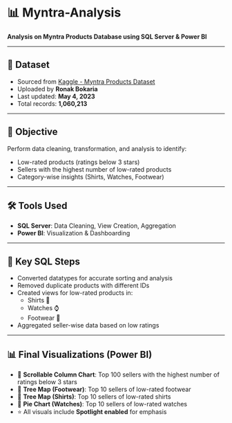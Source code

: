 
# 📊 Myntra-Analysis  
**Analysis on Myntra Products Database using SQL Server & Power BI**

---

## 📁 Dataset  
- Sourced from [Kaggle - Myntra Products Dataset](https://www.kaggle.com/datasets/ronakbokaria/myntra-products-dataset)  
- Uploaded by **Ronak Bokaria**  
- Last updated: **May 4, 2023**  
- Total records: **1,060,213**

---

## 🧪 Objective  
Perform data cleaning, transformation, and analysis to identify:
- Low-rated products (ratings below 3 stars)
- Sellers with the highest number of low-rated products
- Category-wise insights (Shirts, Watches, Footwear)

---

## 🛠 Tools Used  
- **SQL Server**: Data Cleaning, View Creation, Aggregation  
- **Power BI**: Visualization & Dashboarding  

---

## 🧼 Key SQL Steps  
- Converted datatypes for accurate sorting and analysis  
- Removed duplicate products with different IDs  
- Created views for low-rated products in:
  - Shirts 👕  
  - Watches ⌚  
  - Footwear 👟  
- Aggregated seller-wise data based on low ratings  

---

## 📊 Final Visualizations (Power BI)  
- 🔽 **Scrollable Column Chart**: Top 100 sellers with the highest number of ratings below 3 stars  
- 🌳 **Tree Map (Footwear)**: Top 10 sellers of low-rated footwear  
- 🌳 **Tree Map (Shirts)**: Top 10 sellers of low-rated shirts  
- 🥧 **Pie Chart (Watches)**: Top 10 sellers of low-rated watches  
- ⭐ All visuals include **Spotlight enabled** for emphasis  
```

